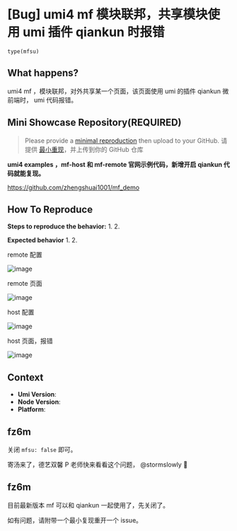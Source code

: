 # [Bug] umi4 mf 模块联邦，共享模块使用 umi 插件 qiankun 时报错

`type(mfsu)`

<!--
感谢您向我们反馈问题，为了高效的解决问题，我们期望你能提供以下信息：
-->

## What happens?

umi4 mf ，模块联邦，对外共享某一个页面，该页面使用 umi 的插件 qiankun 微前端时， umi 代码报错。

<!-- A clear and concise description of what the bug is. -->
<!-- 清晰的描述下遇到的问题。-->

## Mini Showcase Repository(REQUIRED)

> Please provide a [minimal reproduction](https://stackoverflow.com/help/minimal-reproducible-example) then upload to your GitHub. 请提供 [最小重现](https://stackoverflow.com/help/minimal-reproducible-example)，并上传到你的 GitHub 仓库

**umi4 examples ，mf-host 和 mf-remote 官网示例代码，新增开启 qiankun 代码就能复现。**

https://github.com/zhengshuai1001/mf_demo

<!-- 为节约大家的时间，无复现步骤的 ISSUE 会被关闭，提供之后再 REOPEN -->
<!-- YOUR_REPOSITORY_URL on github or stackbliz -->

## How To Reproduce

**Steps to reproduce the behavior:** 1. 2.

**Expected behavior** 1. 2.

remote 配置

![image](https://user-images.githubusercontent.com/9513530/217171605-3a8bc0fa-b956-43a9-88f4-564793d220ae.png)

remote 页面

![image](https://user-images.githubusercontent.com/9513530/217171698-9f0b63c0-f823-4e9e-89f7-2da2cf217750.png)

host 配置

![image](https://user-images.githubusercontent.com/9513530/217171814-277c31ea-c4c0-476d-b1fd-0f5432f45d40.png)

host 页面，报错

![image](https://user-images.githubusercontent.com/9513530/217171930-e6f8f6d7-91b1-45f3-b180-08a31d96a662.png)

<!-- 请提供复现链接/步骤，错误日志以及相关配置 -->

## Context

- **Umi Version**:
- **Node Version**:
- **Platform**:

## fz6m

关闭 `mfsu: false` 即可。

寄汤来了，德艺双馨 P 老师快来看看这个问题， @stormslowly 🌹

## fz6m

目前最新版本 mf 可以和 qiankun 一起使用了，先关闭了。

如有问题，请附带一个最小复现重开一个 issue。

